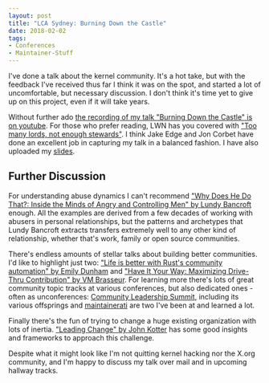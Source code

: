 ```yaml
---
layout: post
title: "LCA Sydney: Burning Down the Castle"
date: 2018-02-02
tags:
- Conferences
- Maintainer-Stuff
---
```

I've done a talk about the kernel community. It's a hot take, but with the
feedback I've received thus far I think it was on the spot, and started a lot of
uncomfortable, but necessary discussion. I don't think it's time yet to give up
on this project, even if it will take years.

Without further ado [the recording of my talk "Burning Down the Castle" is on
youtube](https://www.youtube.com/watch?v=BB0luXmuo3g&t=90s). For those who
prefer reading, LWN has you covered with ["Too many lords, not enough
stewards"](https://lwn.net/Articles/745817/). I think Jake Edge and Jon Corbet
have done an excellent job in capturing my talk in a balanced fashion. I have
also uploaded my [slides](/slides/lca-2018.pdf).

## Further Discussion

For understanding abuse dynamics I can't recommend ["Why Does He Do That?:
Inside the Minds of Angry and Controlling Men" by Lundy
Bancroft](https://www.amazon.de/Why-Does-He-That-Controlling/dp/0425191656)
enough. All the examples are derived from a few decades of working with abusers
in personal relationships, but the patterns and archetypes that Lundy Bancroft
extracts transfers extremely well to any other kind of relationship, whether
that's work, family or open source communities.

There's endless amounts of stellar talks about building better communities. I'd
like to highlight just two: ["Life is better with Rust's community automation"
by Emily Dunham](https://www.youtube.com/watch?time_continue=2&v=dIageYT0Vgg)
and ["Have It Your Way: Maximizing Drive-Thru Contribution" by VM
Brasseur](https://www.youtube.com/watch?time_continue=1&v=q3ie1duhpCg). For
learning more there's lots of great community topic tracks at various
conferences, but also dedicated ones - often as unconferences:  [Community
Leadership Summit](http://www.communityleadershipsummit.com), including its
various offsprings and [maintainerati](https://maintainerati.org/) are two I've
been at and learned a lot.

Finally there's the fun of trying to change a huge existing organization with
lots of inertia. ["Leading Change" by John
Kotter](https://www.amazon.de/Leading-Change-New-Preface-Author/dp/1422186431)
has some good insights and frameworks to approach this challenge.

Despite what it might look like I'm not quitting kernel hacking nor the X.org
community, and I'm happy to discuss my talk over mail and in upcoming hallway
tracks.
